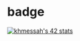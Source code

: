 # badge
<a href="https://github.com/oakoudad/badge42"><img src="https://badge.mediaplus.ma/greenbinary/khmessah" alt="khmessah's 42 stats" /></a>
